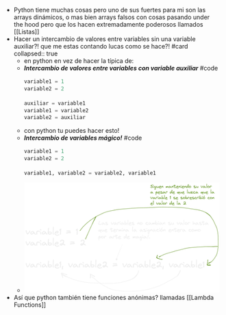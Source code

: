 - Python tiene muchas cosas pero uno de sus fuertes para mi son las arrays dinámicos, o mas bien arrays falsos con cosas pasando under the hood pero que los hacen extremadamente poderosos llamados [[Listas]]
- Hacer un intercambio de valores entre variables sin una variable auxiliar?! que me estas contando lucas como se hace?! #card
collapsed:: true
	- en python en vez de hacer la típica de:
	- ***Intercambio de valores entre variables con variable auxiliar*** #code
	  ```python
	  variable1 = 1
	  variable2 = 2
	  
	  auxiliar = variable1
	  variable1 = variable2
	  variable2 = auxiliar 
	  ```
	- con python tu puedes hacer esto!
	- ***Intercambio de variables mágico!*** #code
	  ```python
	  variable1 = 1
	  variable2 = 2
	  
	  variable1, variable2 = variable2, variable1 
	  ```
	- ![image.png](../assets/image_1647131128680_0.png)
- Así que python también tiene funciones anónimas? llamadas [[Lambda Functions]]